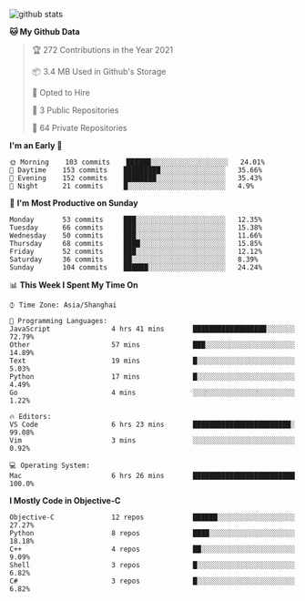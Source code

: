 
![github stats](https://github-readme-stats.vercel.app/api?username=ChesterYue&show_icons=true&count_private=true)

<!-- ![wakatime](https://github-readme-stats.vercel.app/api/wakatime?username=ChesterYue&layout=compact) -->

<!-- ![wakatime](https://github-readme-stats.vercel.app/api/top-langs/?username=ChesterYue&layout=compact) -->

<!--START_SECTION:waka-->
**🐱 My Github Data** 

> 🏆 272 Contributions in the Year 2021
 > 
> 📦 3.4 MB Used in Github's Storage 
 > 
> 💼 Opted to Hire
 > 
> 📜 3 Public Repositories 
 > 
> 🔑 64 Private Repositories  
 > 
**I'm an Early 🐤** 

```text
🌞 Morning    103 commits    ██████░░░░░░░░░░░░░░░░░░░   24.01% 
🌆 Daytime    153 commits    █████████░░░░░░░░░░░░░░░░   35.66% 
🌃 Evening    152 commits    ████████░░░░░░░░░░░░░░░░░   35.43% 
🌙 Night      21 commits     █░░░░░░░░░░░░░░░░░░░░░░░░   4.9%

```
📅 **I'm Most Productive on Sunday** 

```text
Monday       53 commits     ███░░░░░░░░░░░░░░░░░░░░░░   12.35% 
Tuesday      66 commits     ███░░░░░░░░░░░░░░░░░░░░░░   15.38% 
Wednesday    50 commits     ███░░░░░░░░░░░░░░░░░░░░░░   11.66% 
Thursday     68 commits     ████░░░░░░░░░░░░░░░░░░░░░   15.85% 
Friday       52 commits     ███░░░░░░░░░░░░░░░░░░░░░░   12.12% 
Saturday     36 commits     ██░░░░░░░░░░░░░░░░░░░░░░░   8.39% 
Sunday       104 commits    ██████░░░░░░░░░░░░░░░░░░░   24.24%

```


📊 **This Week I Spent My Time On** 

```text
⌚︎ Time Zone: Asia/Shanghai

💬 Programming Languages: 
JavaScript               4 hrs 41 mins       ██████████████████░░░░░░░   72.79% 
Other                    57 mins             ███░░░░░░░░░░░░░░░░░░░░░░   14.89% 
Text                     19 mins             █░░░░░░░░░░░░░░░░░░░░░░░░   5.03% 
Python                   17 mins             █░░░░░░░░░░░░░░░░░░░░░░░░   4.49% 
Go                       4 mins              ░░░░░░░░░░░░░░░░░░░░░░░░░   1.22%

🔥 Editors: 
VS Code                  6 hrs 23 mins       ████████████████████████░   99.08% 
Vim                      3 mins              ░░░░░░░░░░░░░░░░░░░░░░░░░   0.92%

💻 Operating System: 
Mac                      6 hrs 26 mins       █████████████████████████   100.0%

```

**I Mostly Code in Objective-C** 

```text
Objective-C              12 repos            ██████░░░░░░░░░░░░░░░░░░░   27.27% 
Python                   8 repos             ████░░░░░░░░░░░░░░░░░░░░░   18.18% 
C++                      4 repos             ██░░░░░░░░░░░░░░░░░░░░░░░   9.09% 
Shell                    3 repos             █░░░░░░░░░░░░░░░░░░░░░░░░   6.82% 
C#                       3 repos             █░░░░░░░░░░░░░░░░░░░░░░░░   6.82%

```



<!--END_SECTION:waka-->